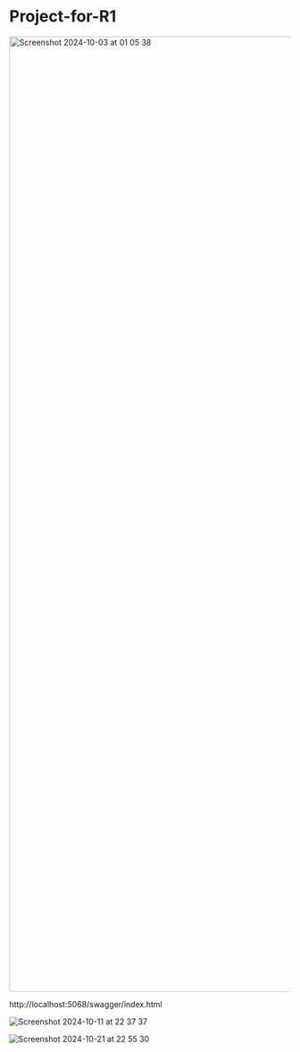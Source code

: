 # Project-for-R1

<img width="1710" alt="Screenshot 2024-10-03 at 01 05 38" src="https://github.com/user-attachments/assets/4f69bfcd-43a0-49f6-a904-4551a5c8cccd">


http://localhost:5068/swagger/index.html

![Screenshot 2024-10-11 at 22 37 37](https://github.com/user-attachments/assets/42f4bccb-9c10-4a6f-abd4-d8db0d7a22d4)


![Screenshot 2024-10-21 at 22 55 30](https://github.com/user-attachments/assets/0e2196b8-ce1c-41b0-87e1-95b6178b86c2)

